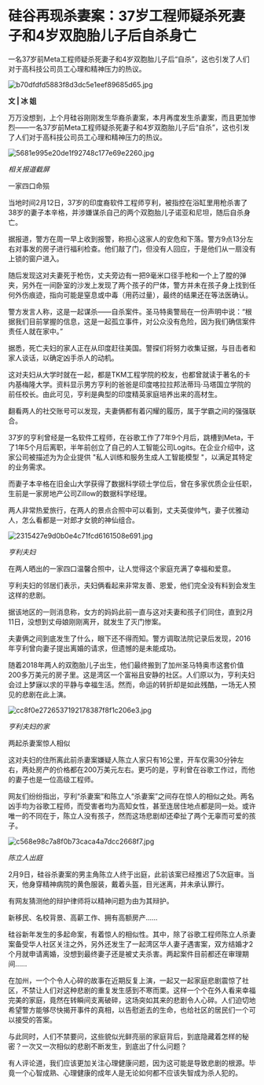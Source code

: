 # 硅谷再现杀妻案：37岁工程师疑杀死妻子和4岁双胞胎儿子后自杀身亡

一名37岁前Meta工程师疑杀死妻子和4岁双胞胎儿子后“自杀”，这也引发了人们对于高科技公司员工心理和精神压力的热议。

![b70dfdfd5883f8d3dc5e1eef89685d65.jpg](https://raw.githubusercontent.com/qqhsx/qqnews_image/main/2024/02/18/硅谷再现杀妻案：37岁工程师疑杀死妻子和4岁双胞胎儿子后自杀身亡/b70dfdfd5883f8d3dc5e1eef89685d65.jpg)

**文 | 冰 姐**

万万没想到，上个月硅谷刚刚发生华裔杀妻案，本月再度发生杀妻案，而且更加惨烈——一名37岁前Meta工程师疑杀死妻子和4岁双胞胎儿子后“自杀”，这也引发了人们对于高科技公司员工心理和精神压力的热议。

![5681e995e20de1f92748c177e69e2260.jpg](https://raw.githubusercontent.com/qqhsx/qqnews_image/main/2024/02/18/硅谷再现杀妻案：37岁工程师疑杀死妻子和4岁双胞胎儿子后自杀身亡/5681e995e20de1f92748c177e69e2260.jpg)

 _相关报道截屏_

一家四口命殒

当地时间2月12日，37岁的印度裔软件工程师亨利，被指控在浴缸里用枪杀害了38岁的妻子本辛格，并涉嫌谋杀自己的两个双胞胎儿子诺亚和尼坦，随后自杀身亡。

据报道，警方在周一早上收到报警，称担心这家人的安危和下落。警方9点13分左右对事发的房子进行福利检查。他们敲了门，但没有人回应，于是他们从一扇没有上锁的窗户进入。

随后发现这对夫妻死于枪伤，丈夫旁边有一把9毫米口径手枪和一个上了膛的弹夹，另外在一间卧室的沙发上发现了两个孩子的尸体，警方并未在孩子身上找到任何外伤痕迹，指向可能是窒息或中毒（用药过量），最终的结果还在等法医确认。

警方发言人称，这是一起谋杀——自杀案件。圣马特奥警局在一份声明中说：“根据我们目前掌握的信息，这是一起孤立事件，对公众没有危险，因为我们确信案件责任人就在家中。”

据悉，死亡夫妇的家人正在从印度赶往美国。警探们将努力收集证据，与目击者和家人谈话，以确定凶手杀人的动机。

这对夫妇从大学时就在一起，都是TKM工程学院的校友，也都曾就读于著名的卡内基梅隆大学。资料显示男方亨利的爸爸是印度喀拉拉邦法蒂玛·马塔国立学院的前任校长。由此可见，亨利是典型的印度精英家庭培养出来的高材生。

翻看两人的社交账号可以发现，夫妻俩都有着闪耀的履历，属于学霸之间的强强联合。

37岁的亨利曾经是一名软件工程师，在谷歌工作了7年9个月后，跳槽到Meta，干了1年5个月后离职，半年前创立了自己的人工智能公司Logits。在企业介绍中，这家公司被描述为为企业提供
"私人训练和服务生成人工智能模型 "，以满足其特定的业务需求。

而妻子本辛格在旧金山大学获得了数据科学硕士学位后，曾在多家优质企业任职，生前是一家房地产公司Zillow的数据科学经理。

两人非常热爱旅行，在两人的景点合照中可以看到，丈夫英俊帅气，妻子优雅动人，怎么看都是一对郎才女貌的神仙组合。

![2315427e9d0b0e4c71fcd6161508e691.jpg](https://raw.githubusercontent.com/qqhsx/qqnews_image/main/2024/02/18/硅谷再现杀妻案：37岁工程师疑杀死妻子和4岁双胞胎儿子后自杀身亡/2315427e9d0b0e4c71fcd6161508e691.jpg)

 _亨利夫妇_

在两人晒出的一家四口温馨合照中，让人觉得这个家庭充满了幸福和爱意。

亨利夫妇的邻居们表示，夫妇俩看起来非常友善、恩爱，他们完全没有料到会发生这样的悲剧。

据该地区的一则消息称，女方的妈妈此前一直与这对夫妻和孩子们同住，直到2月11日，没想到丈母娘刚刚离开，就发生了灭门惨案。

夫妻俩之间到底发生了什么，眼下还不得而知。警方调取法院记录后发现，2016年亨利曾向妻子提出离婚的请求，但遗憾的是未能成功。

随着2018年两人的双胞胎儿子出生，他们最终搬到了加州圣马特奥市这套价值200多万美元的房子里。这是湾区一个富裕且安静的社区。人们原以为，亨利夫妇会过上梦寐以求的平静与幸福生活。然而，命运的转折却是如此残酷，一场无人预见的悲剧在此上演。

![cc8f0e2726537192178387f8f1c206e3.jpg](https://raw.githubusercontent.com/qqhsx/qqnews_image/main/2024/02/18/硅谷再现杀妻案：37岁工程师疑杀死妻子和4岁双胞胎儿子后自杀身亡/cc8f0e2726537192178387f8f1c206e3.jpg)

 _亨利夫妇的家_

两起杀妻案惊人相似

这对夫妇的住所离此前杀妻案嫌疑人陈立人家只有16公里，开车仅需30分钟左右，两处房产的价格都在200万美元左右。更巧的是，亨利曾在谷歌工作过，而他的妻子也是一位高级工程师。

网友们纷纷指出，亨利“杀妻案”和陈立人“杀妻案”之间存在惊人的相似之处。两名凶手均为谷歌工程师，而受害者均为高知女性，甚至连居住地点都是同一处。或许唯一的不同在于，陈立人没有孩子，然而这场悲剧却还牵扯了两个无辜而可爱的孩子。

![c568e98c7a8f0b73caca4a7dcc2668f7.jpg](https://raw.githubusercontent.com/qqhsx/qqnews_image/main/2024/02/18/硅谷再现杀妻案：37岁工程师疑杀死妻子和4岁双胞胎儿子后自杀身亡/c568e98c7a8f0b73caca4a7dcc2668f7.jpg)

 _陈立人出庭_

2月9日，硅谷杀妻案的男主角陈立人终于出庭，此前该案已经推迟了5次庭审。当天，他身穿精神病院的黄色服装，戴着头盔，目光迷离，并未承认罪行。

有网友猜测他的辩护律师将以精神问题为由为其辩护。

新移民、名校背景、高薪工作、拥有高额房产……

硅谷新年发生的多起命案，有着惊人的相似性。其中，除了谷歌工程师陈立人杀妻案备受华人社区关注之外，另外还发生了一起湾区华人妻子遇害案，双方结婚才2个月就申请离婚，没想到最终妻子还是被丈夫杀害。两起案件目前都还在审理期间……

在加州，一个个令人心碎的故事在近期反复上演，一起又一起家庭悲剧震惊了社区，不禁让人们对这种悲剧的重复发生感到不寒而栗。这样一个个在外人看来幸福完美的家庭，竟然在转瞬间支离破碎，这场突如其来的悲剧令人心碎。人们迫切地希望警方能够尽快揭开事件的真相，以告慰逝去的生命，也给社区的居民们一个可以接受的答案。

与此同时，人们不禁要问，这些貌似光鲜亮丽的家庭背后，到底隐藏着怎样的秘密？一次又一次相似的悲剧不断发生，到底出了什么问题？

有人评论道，我们应该更加关注心理健康问题，因为这可能是导致悲剧的根源。毕竟一个心智成熟、心理健康的成年人是无论如何都不应该失智成为杀人犯的。

